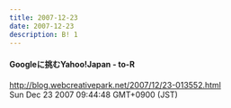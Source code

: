 ```yaml
---
title: 2007-12-23
date: 2007-12-23
description: B! 1
---
```


#### Googleに挑むYahoo!Japan - to-R
http://blog.webcreativepark.net/2007/12/23-013552.html<br>
Sun Dec 23 2007 09:44:48 GMT+0900 (JST)<br>


